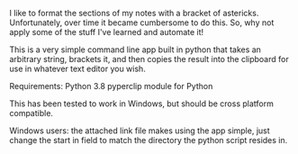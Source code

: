 I like to format the sections of my notes with a bracket of astericks.
Unfortunately, over time it became cumbersome to do this. So, why not apply some of the stuff I've learned and automate it!

This is a very simple command line app built in python that takes an arbitrary string, brackets it, and then copies the result into 
the clipboard for use in whatever text editor you wish.



Requirements:
Python 3.8
pyperclip module for Python

This has been tested to work in Windows, but should be cross platform compatible.

Windows users: the attached link file makes using the app simple, just change the start in field to match the directory the python script resides in.

